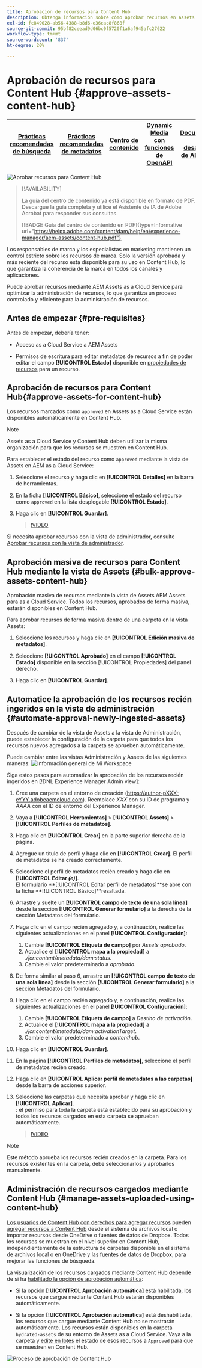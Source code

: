 ```yaml
---
title: Aprobación de recursos para Content Hub
description: Obtenga información sobre cómo aprobar recursos en Assets as a Cloud Service para que estén disponibles en Content Hub.
exl-id: fc849028-ab56-4388-b8d6-e36cac8f868f
source-git-commit: 95bf82ceead9d06bc0f5720f1a6af945afc27622
workflow-type: tm+mt
source-wordcount: '837'
ht-degree: 20%

---
```


# Aprobación de recursos para Content Hub {#approve-assets-content-hub}

| [Prácticas recomendadas de búsqueda](/help/assets/search-best-practices.md) | [Prácticas recomendadas de metadatos](/help/assets/metadata-best-practices.md) | [Centro de contenido](/help/assets/product-overview.md) | [Dynamic Media con funciones de OpenAPI](/help/assets/dynamic-media-open-apis-overview.md) | [Documentación de desarrollador de AEM Assets](https://developer.adobe.com/experience-cloud/experience-manager-apis/) |
| ------------- | --------------------------- |---------|----|-----|

![Aprobar recursos para Content Hub](assets/content-hub-approve-assets.png)

>[!AVAILABILITY]
>
>La guía del centro de contenido ya está disponible en formato de PDF. Descargue la guía completa y utilice el Asistente de IA de Adobe Acrobat para responder sus consultas.
>
>[!BADGE Guía del centro de contenido en PDF]{type=Informative url="https://helpx.adobe.com/content/dam/help/en/experience-manager/aem-assets/content-hub.pdf"}

Los responsables de marca y los especialistas en marketing mantienen un control estricto sobre los recursos de marca. Solo la versión aprobada y más reciente del recurso está disponible para su uso en Content Hub, lo que garantiza la coherencia de la marca en todos los canales y aplicaciones.

Puede aprobar recursos mediante AEM Assets as a Cloud Service para optimizar la administración de recursos, lo que garantiza un proceso controlado y eficiente para la administración de recursos.

## Antes de empezar {#pre-requisites}

Antes de empezar, debería tener:

* Acceso as a Cloud Service a AEM Assets

* Permisos de escritura para editar metadatos de recursos a fin de poder editar el campo **[!UICONTROL Estado]** disponible en [propiedades de recursos](/help/assets/manage-organize-assets-view.md##manage-asset-status) para un recurso.

## Aprobación de recursos para Content Hub{#approve-assets-for-content-hub}

Los recursos marcados como `approved` en Assets as a Cloud Service están disponibles automáticamente en Content Hub.

>[!NOTE]
>
Assets as a Cloud Service y Content Hub deben utilizar la misma organización para que los recursos se muestren en Content Hub.

Para establecer el estado del recurso como `approved` mediante la vista de Assets en AEM as a Cloud Service:

1. Seleccione el recurso y haga clic en **[!UICONTROL Detalles]** en la barra de herramientas.

1. En la ficha **[!UICONTROL Básico]**, seleccione el estado del recurso como `approved` en la lista desplegable **[!UICONTROL Estado]**.
1. Haga clic en **[!UICONTROL Guardar]**.

   >[!VIDEO](https://video.tv.adobe.com/v/3433172)

Si necesita aprobar recursos con la vista de administrador, consulte [Aprobar recursos con la vista de administrador](/help/assets/approve-assets.md#approve-assets).

## Aprobación masiva de recursos para Content Hub mediante la vista de Assets {#bulk-approve-assets-content-hub}

Aprobación masiva de recursos mediante la vista de Assets AEM Assets para as a Cloud Service. Todos los recursos, aprobados de forma masiva, estarán disponibles en Content Hub.

Para aprobar recursos de forma masiva dentro de una carpeta en la vista Assets:

1. Seleccione los recursos y haga clic en **[!UICONTROL Edición masiva de metadatos]**.

1. Seleccione **[!UICONTROL Aprobado]** en el campo **[!UICONTROL Estado]** disponible en la sección [!UICONTROL Propiedades] del panel derecho.

1. Haga clic en **[!UICONTROL Guardar]**.

## Automatice la aprobación de los recursos recién ingeridos en la vista de administración {#automate-approval-newly-ingested-assets}

Después de cambiar de la vista de Assets a la vista de Administración, puede establecer la configuración de la carpeta para que todos los recursos nuevos agregados a la carpeta se aprueben automáticamente.

Puede cambiar entre las vistas Administración y Assets de las siguientes maneras:
![Información general de Mi Workspace](assets/assets-view.png)

Siga estos pasos para automatizar la aprobación de los recursos recién ingeridos en [!DNL Experience Manager Admin view]:

1. Cree una carpeta en el entorno de creación (https://author-pXXX-eYYY.adobeaemcloud.com). Reemplace _XXX_ con su ID de programa y _AAAA_ con el ID de entorno del Experience Manager.
1. Vaya a **[!UICONTROL Herramientas]** > **[!UICONTROL Assets]** > **[!UICONTROL Perfiles de metadatos]**.
1. Haga clic en **[!UICONTROL Crear]** en la parte superior derecha de la página.
1. Agregue un título de perfil y haga clic en **[!UICONTROL Crear]**. El perfil de metadatos se ha creado correctamente.
1. Seleccione el perfil de metadatos recién creado y haga clic en **[!UICONTROL Editar _(e)_]**. <br>El formulario **[!UICONTROL Editar perfil de metadatos]**se abre con la ficha **[!UICONTROL Básico]**resaltada.
1. Arrastre y suelte un **[!UICONTROL campo de texto de una sola línea]** desde la sección **[!UICONTROL Generar formulario]** a la derecha de la sección Metadatos del formulario.
1. Haga clic en el campo recién agregado y, a continuación, realice las siguientes actualizaciones en el panel **[!UICONTROL Configuración]**:
   1. Cambie **[!UICONTROL Etiqueta de campo]** por _Assets aprobado_.
   1. Actualice el **[!UICONTROL mapa a la propiedad]** a _./jcr:content/metadata/dam:status_.
   1. Cambie el valor predeterminado a _aprobado_.

1. De forma similar al paso 6, arrastre un **[!UICONTROL campo de texto de una sola línea]** desde la sección **[!UICONTROL Generar formulario]** a la sección Metadatos del formulario.
1. Haga clic en el campo recién agregado y, a continuación, realice las siguientes actualizaciones en el panel **[!UICONTROL Configuración]**:
   1. Cambie **[!UICONTROL Etiqueta de campo]** a _Destino de activación_.
   1. Actualice el **[!UICONTROL mapa a la propiedad]** a _./jcr:content/metadata/dam:activationTarget_.
   1. Cambie el valor predeterminado a _contenthub_.

1. Haga clic en **[!UICONTROL Guardar]**.
1. En la página **[!UICONTROL Perfiles de metadatos]**, seleccione el perfil de metadatos recién creado.
1. Haga clic en **[!UICONTROL Aplicar perfil de metadatos a las carpetas]** desde la barra de acciones superior.
1. Seleccione las carpetas que necesita aprobar y haga clic en **[!UICONTROL Aplicar]**.
   <br>: el permiso para toda la carpeta está establecido para su aprobación y todos los recursos cargados en esta carpeta se aprueban automáticamente.

   >[!VIDEO](https://video.tv.adobe.com/v/3427431)

>[!NOTE]
> 
Este método aprueba los recursos recién creados en la carpeta. Para los recursos existentes en la carpeta, debe seleccionarlos y aprobarlos manualmente.

## Administración de recursos cargados mediante Content Hub {#manage-assets-uploaded-using-content-hub}

[Los usuarios de Content Hub con derechos para agregar recursos](/help/assets/deploy-content-hub.md#onboard-content-hub-users-add-assets) pueden [agregar recursos a Content Hub](/help/assets/upload-brand-approved-assets.md) desde el sistema de archivos local o importar recursos desde OneDrive o fuentes de datos de Dropbox. Todos los recursos se muestran en el nivel superior en Content Hub, independientemente de la estructura de carpetas disponible en el sistema de archivos local o en OneDrive y las fuentes de datos de Dropbox, para mejorar las funciones de búsqueda.

La visualización de los recursos cargados mediante Content Hub depende de si ha [habilitado la opción de aprobación automática](/help/assets/configure-content-hub-ui-options.md#configure-import-options-content-hub):

* Si la opción **[!UICONTROL Aprobación automática]** está habilitada, los recursos que cargue mediante Content Hub estarán disponibles automáticamente.

* Si la opción **[!UICONTROL Aprobación automática]** está deshabilitada, los recursos que cargue mediante Content Hub no se mostrarán automáticamente. Los recursos están disponibles en la carpeta `hydrated-assets` de su entorno de Assets as a Cloud Service. Vaya a la carpeta y [edite en lotes](#bulk-approve-assets-content-hub) el estado de esos recursos a `Approved` para que se muestren en Content Hub.

![Proceso de aprobación de Content Hub](/help/assets/assets/content-hub-approval.png)
